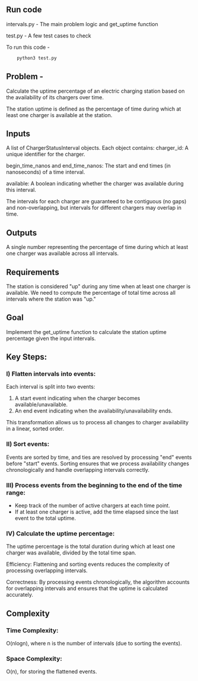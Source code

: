 ## Run code
intervals.py - 
    The main problem logic and get_uptime function
    
test.py - 
    A few test cases to check 

To run this code -

```bash
    python3 test.py
```

## Problem - 
Calculate the uptime percentage of an electric charging station based on the availability of its chargers over time. 

The station uptime is defined as the percentage of time during which at least one charger is available at the station.

## Inputs

A list of ChargerStatusInterval objects. 
Each object contains:
charger_id: 
A unique identifier for the charger.

begin_time_nanos and end_time_nanos: 
The start and end times (in nanoseconds) of a time interval.

available: 
A boolean indicating whether the charger was available during this interval.

The intervals for each charger are guaranteed to be contiguous (no gaps) and non-overlapping, but intervals for different chargers may overlap in time.

## Outputs

A single number representing the percentage of time during which at least one charger was available across all intervals.

## Requirements

The station is considered "up" during any time when at least one charger is available.
We need to compute the percentage of total time across all intervals where the station was "up."

## Goal
Implement the get_uptime function to calculate the station uptime percentage given the input intervals.

## Key Steps:
### I) Flatten intervals into events:

Each interval is split into two events:
1. A start event indicating when the charger becomes available/unavailable.
2. An end event indicating when the availability/unavailability ends.

This transformation allows us to process all changes to charger availability in a linear, sorted order.

### II) Sort events:

Events are sorted by time, and ties are resolved by processing "end" events before "start" events.
Sorting ensures that we process availability changes chronologically and handle overlapping intervals correctly.


### III) Process events from the beginning to the end of the time range:

- Keep track of the number of active chargers at each time point.
- If at least one charger is active, add the time elapsed since the last event to the total uptime.

### IV) Calculate the uptime percentage:

The uptime percentage is the total duration during which at least one charger was available, divided by the total time span.

Efficiency: Flattening and sorting events reduces the complexity of processing overlapping intervals.

Correctness: By processing events chronologically, the algorithm accounts for overlapping intervals and ensures that the uptime is calculated accurately.

## Complexity
### Time Complexity: 
O(nlogn), where 
n is the number of intervals (due to sorting the events).
### Space Complexity: 
O(n), for storing the flattened events.
